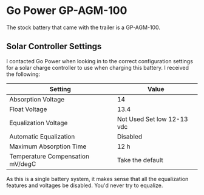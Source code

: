 # Go Power GP-AGM-100

The stock battery that came with the trailer is a GP-AGM-100.

## Solar Controller Settings

I contacted Go Power when looking in to the correct configuration settings for a solar charge controller to use when charging this battery. I received the following:

| Setting | Value |
|--|--|
| Absorption Voltage | 14 |
| Float Voltage | 13.4 |
| Equalization Voltage | Not Used Set low 12-13 vdc |
| Automatic Equalization | Disabled |
| Maximum Absorption Time | 12 h |
| Temperature Compensation mV/degC | Take the default |

As this is a single battery system, it makes sense that all the equalization features and voltages be disabled. You'd never try to equalize.
